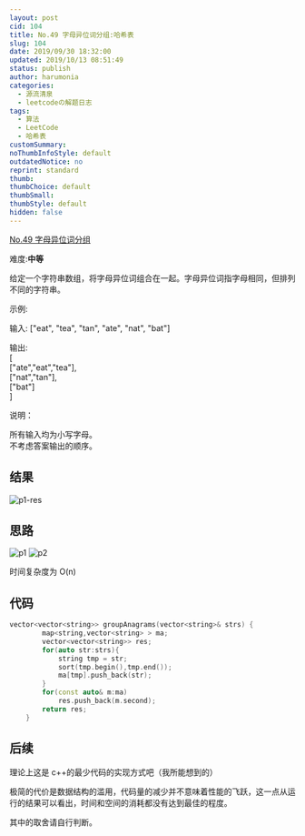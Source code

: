 ```yaml
---
layout: post
cid: 104
title: No.49 字母异位词分组:哈希表
slug: 104
date: 2019/09/30 18:32:00
updated: 2019/10/13 08:51:49
status: publish
author: harumonia
categories:
  - 源流清泉
  - leetcodeの解题日志
tags:
  - 算法
  - LeetCode
  - 哈希表
customSummary:
noThumbInfoStyle: default
outdatedNotice: no
reprint: standard
thumb:
thumbChoice: default
thumbSmall:
thumbStyle: default
hidden: false
---
```


[No.49 字母异位词分组](https://leetcode-cn.com/problems/group-anagrams/)

难度:**中等**

给定一个字符串数组，将字母异位词组合在一起。字母异位词指字母相同，但排列不同的字符串。

<!-- more -->

示例:

输入: ["eat", "tea", "tan", "ate", "nat", "bat"]

输出:  
 [  
 ["ate","eat","tea"],  
 ["nat","tan"],  
 ["bat"]  
 ]

说明：

所有输入均为小写字母。  
不考虑答案输出的顺序。

## 结果

![p1-res](https://harumona-blog.oss-cn-beijing.aliyuncs.com/old_articles/1697465325.png?Expires=1602302176&)

## 思路

![p1](https://harumona-blog.oss-cn-beijing.aliyuncs.com/old_articles/1451376165.png?Expires=1602302195&)
![p2](https://harumona-blog.oss-cn-beijing.aliyuncs.com/old_articles/2143093241.png?Expires=1602302202&)

时间复杂度为 O(n)

## 代码

```c++
vector<vector<string>> groupAnagrams(vector<string>& strs) {
        map<string,vector<string> > ma;
        vector<vector<string>> res;
        for(auto str:strs){
            string tmp = str;
            sort(tmp.begin(),tmp.end());
            ma[tmp].push_back(str);
        }
        for(const auto& m:ma)
            res.push_back(m.second);
        return res;
    }
```

## 后续

理论上这是 c++的最少代码的实现方式吧（我所能想到的）

极简的代价是数据结构的滥用，代码量的减少并不意味着性能的飞跃，这一点从运行的结果可以看出，时间和空间的消耗都没有达到最佳的程度。

其中的取舍请自行判断。
